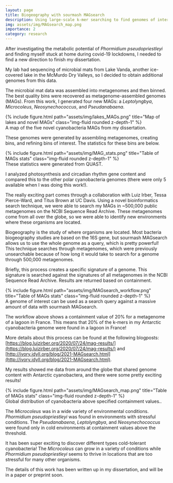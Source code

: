 ```yaml
---
layout: page
title: Biogeography with sourmash MAGsearch
description: Using large-scale k-mer searching to find genomes of interest in public metagenomes
img: assets/img/MAGsearch_map.png
importance: 2
category: research
---
```


After investigating the metabolic potential of *Phormidium pseudopriestleyi* and finding myself stuck at home during
covid-19 lockdowns, I needed to find a new direction to finish my dissertation.

My lab had sequencing of microbial mats from Lake Vanda, another ice-covered lake in the McMurdo Dry Valleys, so I decided to
obtain additional genomes from this data.

The microbial mat data was assembled into metagenomes and then binned. The best quality bins were recovered as metagenome-assembled genomes
(MAGs). From this work, I generated four new MAGs: a *Leptolyngbya*, *Microcoleus*, *Neosynechococcus*, and *Pseudanabaena*.

<div class="row">
    <div class="col-sm mt-3 mt-md-0">
        {% include figure.html path="assets/img/lakes_MAGs.png" title="Map of lakes and novel MAGs" class="img-fluid rounded z-depth-1" %}
    </div>
</div>
<div class="caption">
    A map of the five novel cyanobacteria MAGs from my dissertation.
</div>

These genomes were generated by assembling metagenomes, creating bins, and refining bins of interest. The statistics for these bins are below.

<div class="row">
    <div class="col-sm mt-3 mt-md-0">
        {% include figure.html path="assets/img/MAG_stats.png" title="Table of MAGs stats" class="img-fluid rounded z-depth-1" %}
    </div>
</div>
<div class="caption">
    These statistics were generated from QUAST.
</div>

I analyzed photosynthesis and circadian rhythm gene content and compared this to the other polar cyanobacteria genomes (there were only 5 available when I 
was doing this work!).

The really exciting part comes through a collaboration with Luiz Irber, Tessa Pierce-Ward, and Titus Brown at UC Davis. Using a novel bioinformatics 
search technique, we were able to search my MAGs in ~500,000 public metagenomes on the NCBI Sequence Read Archive. These metagenomes come from all over 
the globe, so we were able to identify new environments where these organisms are located.

Biogeography is the study of where organisms are located. Most bacteria biogeography studies are based on the 16S gene, but sourmash MAGsearch allows
us to use the whole genome as a query, which is pretty powerful! This technique searches through metagenomes, which were previously unsearchable because
of how long it would take to search for a genome through 500,000 metagenomes.   

Briefly, this process creates a specific signature of a genome. This signature is searched against the signatures of all metagenomes in the NCBI Sequence
Read Archive. Results are returned based on containment.

<div class="row">
    <div class="col-sm mt-3 mt-md-0">
        {% include figure.html path="assets/img/MAGsearch_workflow.png" title="Table of MAGs stats" class="img-fluid rounded z-depth-1" %}
    </div>
</div>
<div class="caption">
    A genome of interest can be used as a search query against a massive amount of data with sourmash MAGsearch.
</div>

The workflow above shows a containment value of 20% for a metagenome of a lagoon in France. This means that 20% of the k-mers in my Antarctic cyanobacteria
genome were found in a lagoon in France!

More details about this process can be found at the following blogposts: [https://blog.luizirber.org/2020/07/24/mag-results/](https://blog.luizirber.org/2020/07/24/mag-results/) 
and [http://ivory.idyll.org/blog/2021-MAGsearch.html](http://ivory.idyll.org/blog/2021-MAGsearch.html).

My results showed me data from around the globe that shared genome content with Antarctic cyanobactera, and there were some pretty exciting results!

<div class="row">
    <div class="col-sm mt-3 mt-md-0">
        {% include figure.html path="assets/img/MAGsearch_map.png" title="Table of MAGs stats" class="img-fluid rounded z-depth-1" %}
    </div>
</div>
<div class="caption">
    Global distribution of cyanobacteria above specified containment values..
</div>

The *Microcoleus* was in a wide variety of environmental conditions. *Phormidium pseudopriestleyi* was found in environments with stressful conditions.
The *Pseudanabaena*, *Leptolyngbya*, and *Neosynechococcus* were found only in cold environments at containment values above the threshold.

It has been super exciting to discover different types cold-tolerant cyanobacteria! The *Microcoleus* can grow in a variety of conditions while 
*Phormidium pseudopriestleyi* seems to thrive in locations that are too stressful for many other organisms.

The details of this work has been written up in my dissertation, and will be in a paper or preprint soon.
